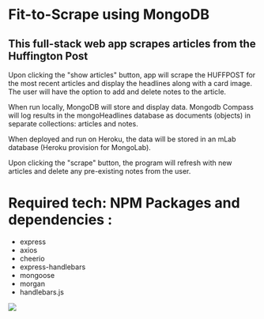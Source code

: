 # Fit-to-Scrape using MongoDB

## This full-stack web app scrapes articles from the Huffington Post

Upon clicking the "show articles" button, app will scrape the HUFFPOST for the most recent articles and display the headlines along with a card image. The user will have the option to add and delete notes to the article.

When run locally, MongoDB will store and display data. Mongodb Compass will log results in the mongoHeadlines database as documents (objects) in separate collections: articles and notes.

When deployed and run on Heroku, the data will be stored in an mLab database (Heroku provision for MongoLab).

Upon clicking the "scrape" button, the program will refresh with new articles and delete any pre-existing notes from the user.

# Required tech: NPM Packages and dependencies :

- express
- axios
- cheerio
- express-handlebars
- mongoose
- morgan
- handlebars.js

![](public/images/mongo-news-scraper.gif)
